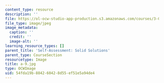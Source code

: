 ```yaml
---
content_type: resource
description: ''
file: https://ol-ocw-studio-app-production.s3.amazonaws.com/courses/3-091sc-introduction-to-solid-state-chemistry-fall-2010/54fda19b884260428d55ef51e5a94de4_a-9.jpg
file_type: image/jpeg
image_metadata:
  caption: ''
  credit: ''
  image-alt: ''
learning_resource_types: []
parent_title: 'Self-Assessment: Solid Solutions'
parent_type: CourseSection
resourcetype: Image
title: a-9.jpg
type: OCWImage
uid: 54fda19b-8842-6042-8d55-ef51e5a94de4
---
```

